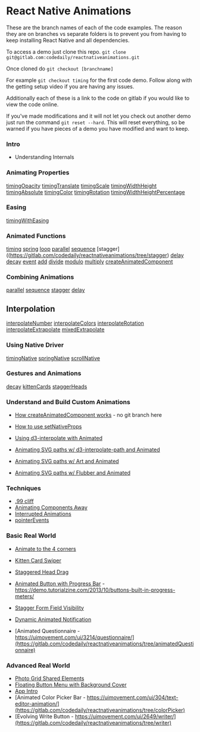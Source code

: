# React Native Animations

These are the branch names of each of the code examples. The reason they are on branches vs separate folders is to prevent you from having to keep installing React Native and all dependencies.

To access a demo just clone this repo. `git clone git@gitlab.com:codedaily/reactnativeanimations.git`

Once cloned do `git checkout [branchname]`

For example `git checkout timing` for the first code demo. Follow along with the getting setup video if you are having any issues.

Additionally each of these is a link to the code on gitlab if you would like to view the code online.

If you've made modifications and it will not let you check out another demo just run the command
`git reset --hard`. This will reset everything, so be warned if you have pieces of a demo you have modified and want to keep.

### Intro
- Understanding Internals

### Animating Properties
[timingOpacity](https://gitlab.com/codedaily/reactnativeanimations/tree/timingOpacity)
[timingTranslate](https://gitlab.com/codedaily/reactnativeanimations/tree/timingTranslate)
[timingScale](https://gitlab.com/codedaily/reactnativeanimations/tree/timingScale)
[timingWidthHeight](https://gitlab.com/codedaily/reactnativeanimations/tree/timingWidthHeight)
[timingAbsolute](https://gitlab.com/codedaily/reactnativeanimations/tree/timingAbsolute)
[timingColor](https://gitlab.com/codedaily/reactnativeanimations/tree/timingColor)
[timingRotation](https://gitlab.com/codedaily/reactnativeanimations/tree/timingRotation)
[timingWidthHeightPercentage](https://gitlab.com/codedaily/reactnativeanimations/tree/timingWidthHeightPercentage)

### Easing
[timingWithEasing](https://gitlab.com/codedaily/reactnativeanimations/tree/timingWithEasing)

### Animated Functions
[timing](https://gitlab.com/codedaily/reactnativeanimations/tree/timing)
[spring](https://gitlab.com/codedaily/reactnativeanimations/tree/spring)
[loop](https://gitlab.com/codedaily/reactnativeanimations/tree/timingLoop)
[parallel](https://gitlab.com/codedaily/reactnativeanimations/tree/parallel)
[sequence](https://gitlab.com/codedaily/reactnativeanimations/tree/sequence)
[stagger]((https://gitlab.com/codedaily/reactnativeanimations/tree/stagger)
[delay](https://gitlab.com/codedaily/reactnativeanimations/tree/delay)
[decay](https://gitlab.com/codedaily/reactnativeanimations/tree/decay)
[event](https://gitlab.com/codedaily/reactnativeanimations/tree/event)
[add](https://gitlab.com/codedaily/reactnativeanimations/tree/add)
[divide](https://gitlab.com/codedaily/reactnativeanimations/tree/divide)
[modulo](https://gitlab.com/codedaily/reactnativeanimations/tree/modulo)
[multiply](https://gitlab.com/codedaily/reactnativeanimations/tree/multiply)
[createAnimatedComponent](https://gitlab.com/codedaily/reactnativeanimations/tree/createAnimatedComponent)

### Combining Animations
[parallel](https://gitlab.com/codedaily/reactnativeanimations/tree/parallel)
[sequence](https://gitlab.com/codedaily/reactnativeanimations/tree/sequence)
[stagger](https://gitlab.com/codedaily/reactnativeanimations/tree/stagger)
[delay](https://gitlab.com/codedaily/reactnativeanimations/tree/delay)

## Interpolation
[interpolateNumber](https://gitlab.com/codedaily/reactnativeanimations/tree/interpolateNumber)
[interpolateColors](https://gitlab.com/codedaily/reactnativeanimations/tree/interpolateColors)
[interpolateRotation](https://gitlab.com/codedaily/reactnativeanimations/tree/interpolateRotation)
[interpolateExtrapolate](https://gitlab.com/codedaily/reactnativeanimations/tree/interpolateExtrapolate)
[mixedExtrapolate](https://gitlab.com/codedaily/reactnativeanimations/tree/mixedExtrapolate)

### Using Native Driver
[timingNative](https://gitlab.com/codedaily/reactnativeanimations/tree/timingNative)
[springNative](https://gitlab.com/codedaily/reactnativeanimations/tree/timingSpring)
[scrollNative](https://gitlab.com/codedaily/reactnativeanimations/tree/scrollNative)

### Gestures and Animations
[decay](https://gitlab.com/codedaily/reactnativeanimations/tree/decay)
[kittenCards](https://gitlab.com/codedaily/reactnativeanimations/tree/kittenCards)
[staggerHeads](https://gitlab.com/codedaily/reactnativeanimations/tree/staggerHeads)

### Understand and Build Custom Animations

- [How createAnimatedComponent works](https://github.com/facebook/react-native/blob/master/Libraries/Animated/src/AnimatedImplementation.js#L1734) - no git branch here

- [How to use setNativeProps](https://gitlab.com/codedaily/reactnativeanimations/tree/setNativeProps)

- [Using d3-interpolate with Animated](https://gitlab.com/codedaily/reactnativeanimations/tree/d3Interpolate)

- [Animating SVG paths w/ d3-interpolate-path and Animated](https://gitlab.com/codedaily/reactnativeanimations/tree/svgPathsAndAnimated)

- [Animating SVG paths w/ Art and Animated](https://gitlab.com/codedaily/reactnativeanimations/tree/svgPathsWithArt)

- [Animating SVG paths w/ Flubber and Animated](https://gitlab.com/codedaily/reactnativeanimations/tree/svgPathsFlubberAnimated) 

### Techniques

- [.99 cliff](https://gitlab.com/codedaily/reactnativeanimations/tree/99cliff)
- [Animating Components Away](https://gitlab.com/codedaily/reactnativeanimations/tree/animateHidden)
- [Interrupted Animations](https://gitlab.com/codedaily/reactnativeanimations/tree/interrupted)
- [pointerEvents](https://gitlab.com/codedaily/reactnativeanimations/tree/pointerEvents)

### Basic Real World 

- [Animate to the 4 corners](https://gitlab.com/codedaily/reactnativeanimations/tree/4corners)
- [Kitten Card Swiper](https://gitlab.com/codedaily/reactnativeanimations/tree/kittenCards)
- [Staggered Head Drag](https://gitlab.com/codedaily/reactnativeanimations/tree/staggerHeads)

- [Animated Button with Progress Bar](https://gitlab.com/codedaily/reactnativeanimations/tree/buttonWithProgress) - https://demo.tutorialzine.com/2013/10/buttons-built-in-progress-meters/

- [Stagger Form Field Visibility](https://gitlab.com/codedaily/reactnativeanimations/tree/staggerFormFields)

- [Dynamic Animated Notification](https://gitlab.com/codedaily/reactnativeanimations/tree/animatedNotification)

- [Animated Questionnaire - https://uimovement.com/ui/3214/questionnaire/](https://gitlab.com/codedaily/reactnativeanimations/tree/animatedQuestionnaire)

### Advanced Real World
- [Photo Grid Shared Elements](https://gitlab.com/codedaily/reactnativeanimations/tree/photoGrid)
- [Floating Button Menu with Background Cover](https://gitlab.com/codedaily/reactnativeanimations/tree/fabButtonMenu)
- [App Intro](https://gitlab.com/codedaily/reactnativeanimations/tree/appIntro)
- [Animated Color Picker Bar - https://uimovement.com/ui/304/text-editor-animation/](https://gitlab.com/codedaily/reactnativeanimations/tree/colorPicker)
- [Evolving Write Button - https://uimovement.com/ui/2649/writer/](https://gitlab.com/codedaily/reactnativeanimations/tree/writer)